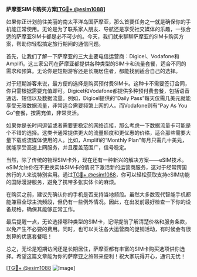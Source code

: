 **萨摩亚SIM卡购买方案[[TG💪+ @esim1088](https://t.me/s/esim1088)]**

如果你正计划前往美丽的南太平洋岛国萨摩亚，那么首要任务之一就是确保你的手机能正常使用。无论是为了联系家人朋友、导航还是享受社交媒体的乐趣，一张合适的萨摩亚SIM卡都是必不可少的。今天，我们就来聊聊萨摩亚的SIM卡购买方案，帮助你轻松搞定旅行期间的通信问题。

首先，让我们了解一下萨摩亚的三大主要电信运营商：Digicel、Vodafone和Amplifi。这三家公司在萨摩亚都提供各种类型的SIM卡和流量套餐，适合不同的需求和预算。无论你是短期游客还是长期居住者，都能找到适合自己的选择。

对于短期游客来说，最方便的选择是购买预付费SIM卡。这种卡不需要签订合同，你只需根据需要充值即可。Digicel和Vodafone都提供多种预付费套餐，包括语音通话、短信以及数据流量。例如，Digicel提供的“Daily Pass”每天仅需几美元就能享受无限数据流量，非常适合需要频繁上网的人。而Vodafone则有“Pay As You Go”套餐，按需充值，非常灵活。

如果你是长时间逗留或者需要更稳定的网络连接，那么考虑一下数据流量卡可能是个不错的选择。这类卡通常提供更大的流量额度和更优惠的价格，适合那些需要大量下载或流媒体使用的人。比如，Amplifi的“Monthly Plan”每月只需几十美元，就能享受高速上网服务，并且覆盖范围广，信号稳定。

当然，除了传统的物理SIM卡外，现在还有一种新兴的解决方案——eSIM技术。eSIM允许你在不更换实体SIM卡的情况下激活新的运营商服务，这对于经常跨国旅行的人来说特别实用。通过[TG💪+ @esim1088](https://t.me/s/esim1088)，你可以轻松获取支持eSIM功能的国际漫游服务，避免了携带多张实体卡的麻烦。

在购买之前，建议先确认你的手机是否支持当地频段。虽然大多数现代智能手机都能兼容全球主流频段，但仍有一些例外情况。因此，在出发前最好检查一下你的设备规格，确保其能够正常工作。

最后提醒一点，无论选择哪种类型的SIM卡，记得提前了解清楚价格和服务条款，以免产生不必要的费用。同时，也可以关注各大运营商的促销活动，有时候会有很划算的优惠套餐哦！

总之，无论是短期访问还是长期居住，萨摩亚都有丰富的SIM卡购买选项供你选择。希望这篇文章能为你的萨摩亚之旅带来便利！祝大家玩得开心，通讯无忧！

[[TG💪+ @esim1088](https://t.me/s/esim1088) ![Image](https://i.postimg.cc/4NQfJmqS/Snipaste-2025-05-13-00-14-12.png)]